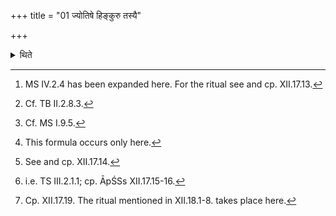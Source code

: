 +++
title = "01 ज्योतिषे हिङ्कुरु तस्यै"

+++

<details><summary>थिते</summary>

1. Before (the singing of) the Mādhyandina Pavamāna (-laud) the sacrificer mutters jyotiṣe hiṅkuru...[^1]. Or he recites the Caturhotr̥[^2] or the Pañcahotri[^3] formula and (the formula) jyoktyai hiṅkuru...[^4] While (the Mādhyandina Pavamāna(-laud) is being sung, he mutters the Cāturhotr̥ formula or the Pancahotr̥ formula.[^5] While the middle verse (is being sung) (he mutters) the second Anvāroha.[^6] After the singing is over the Adhvaryu orders, “O Āgnīdhra, spread the fires, scatter the sacrificial grass, adorn the sacrificial breads (connected with the Soma-pressing). O Pratiprasthātr̥ do you come here with the Dadhigharma."[^7]  

[^1]: MS IV.2.4 has been expanded here. For the ritual see and cp. XII.17.13.  

[^2]: Cf. TB II.2.8.3.  

[^3]: Cf. MS I.9.5.  

[^4]: This formula occurs only here.  

[^5]: See and cp. XII.17.14.  

[^6]: i.e. TS III.2.1.1; cp. ĀpŚSs XII.17.15-16.  

[^7]: Cp. XII.17.19. The ritual mentioned in XII.18.1-8. takes place here.  
</details>
